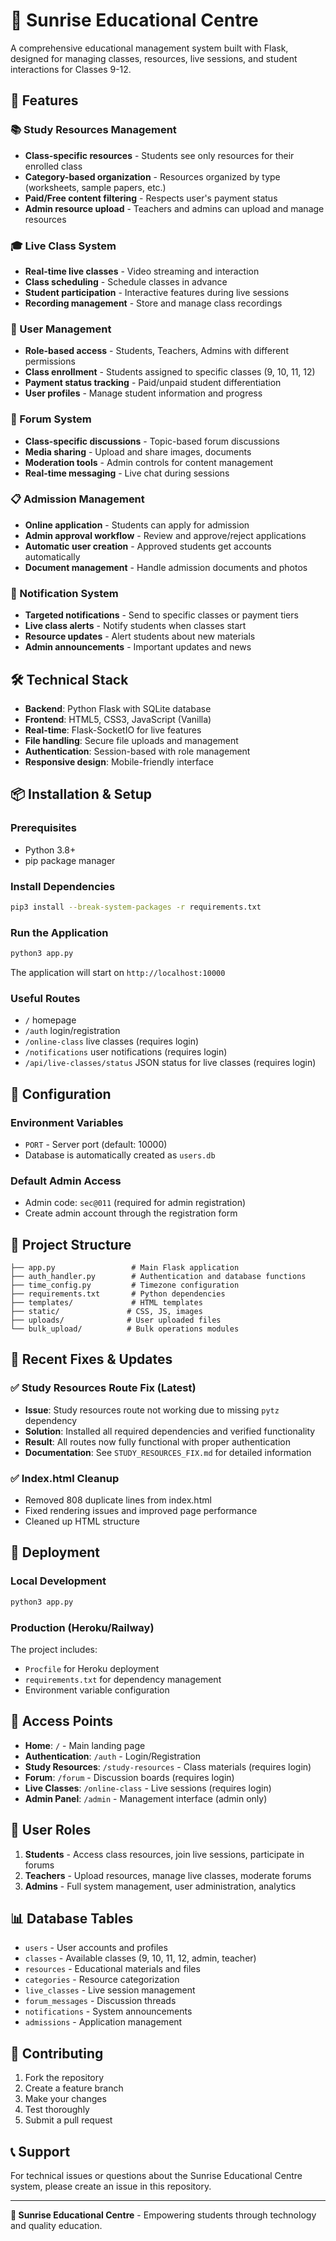 # 🌅 Sunrise Educational Centre

A comprehensive educational management system built with Flask, designed for managing classes, resources, live sessions, and student interactions for Classes 9-12.

## 🚀 Features

### 📚 Study Resources Management
- **Class-specific resources** - Students see only resources for their enrolled class
- **Category-based organization** - Resources organized by type (worksheets, sample papers, etc.)
- **Paid/Free content filtering** - Respects user's payment status
- **Admin resource upload** - Teachers and admins can upload and manage resources

### 🎓 Live Class System
- **Real-time live classes** - Video streaming and interaction
- **Class scheduling** - Schedule classes in advance
- **Student participation** - Interactive features during live sessions
- **Recording management** - Store and manage class recordings

### 👥 User Management
- **Role-based access** - Students, Teachers, Admins with different permissions
- **Class enrollment** - Students assigned to specific classes (9, 10, 11, 12)
- **Payment status tracking** - Paid/unpaid student differentiation
- **User profiles** - Manage student information and progress

### 💬 Forum System
- **Class-specific discussions** - Topic-based forum discussions
- **Media sharing** - Upload and share images, documents
- **Moderation tools** - Admin controls for content management
- **Real-time messaging** - Live chat during sessions

### 📋 Admission Management
- **Online application** - Students can apply for admission
- **Admin approval workflow** - Review and approve/reject applications
- **Automatic user creation** - Approved students get accounts automatically
- **Document management** - Handle admission documents and photos

### 🔔 Notification System
- **Targeted notifications** - Send to specific classes or payment tiers
- **Live class alerts** - Notify students when classes start
- **Resource updates** - Alert students about new materials
- **Admin announcements** - Important updates and news

## 🛠️ Technical Stack

- **Backend**: Python Flask with SQLite database
- **Frontend**: HTML5, CSS3, JavaScript (Vanilla)
- **Real-time**: Flask-SocketIO for live features
- **File handling**: Secure file uploads and management
- **Authentication**: Session-based with role management
- **Responsive design**: Mobile-friendly interface

## 📦 Installation & Setup

### Prerequisites
- Python 3.8+
- pip package manager

### Install Dependencies
```bash
pip3 install --break-system-packages -r requirements.txt
```

### Run the Application
```bash
python3 app.py
```

The application will start on `http://localhost:10000`

### Useful Routes

- `/` homepage
- `/auth` login/registration
- `/online-class` live classes (requires login)
- `/notifications` user notifications (requires login)
- `/api/live-classes/status` JSON status for live classes (requires login)

## 🔧 Configuration

### Environment Variables
- `PORT` - Server port (default: 10000)
- Database is automatically created as `users.db`

### Default Admin Access
- Admin code: `sec@011` (required for admin registration)
- Create admin account through the registration form

## 📁 Project Structure

```
├── app.py                 # Main Flask application
├── auth_handler.py        # Authentication and database functions
├── time_config.py         # Timezone configuration
├── requirements.txt       # Python dependencies
├── templates/             # HTML templates
├── static/               # CSS, JS, images
├── uploads/              # User uploaded files
└── bulk_upload/          # Bulk operations modules
```

## 🎯 Recent Fixes & Updates

### ✅ Study Resources Route Fix (Latest)
- **Issue**: Study resources route not working due to missing `pytz` dependency
- **Solution**: Installed all required dependencies and verified functionality
- **Result**: All routes now fully functional with proper authentication
- **Documentation**: See `STUDY_RESOURCES_FIX.md` for detailed information

### ✅ Index.html Cleanup
- Removed 808 duplicate lines from index.html
- Fixed rendering issues and improved page performance
- Cleaned up HTML structure

## 🚀 Deployment

### Local Development
```bash
python3 app.py
```

### Production (Heroku/Railway)
The project includes:
- `Procfile` for Heroku deployment
- `requirements.txt` for dependency management
- Environment variable configuration

## 📱 Access Points

- **Home**: `/` - Main landing page
- **Authentication**: `/auth` - Login/Registration
- **Study Resources**: `/study-resources` - Class materials (requires login)
- **Forum**: `/forum` - Discussion boards (requires login)
- **Live Classes**: `/online-class` - Live sessions (requires login)
- **Admin Panel**: `/admin` - Management interface (admin only)

## 🔐 User Roles

1. **Students** - Access class resources, join live sessions, participate in forums
2. **Teachers** - Upload resources, manage live classes, moderate forums
3. **Admins** - Full system management, user administration, analytics

## 📊 Database Tables

- `users` - User accounts and profiles
- `classes` - Available classes (9, 10, 11, 12, admin, teacher)
- `resources` - Educational materials and files
- `categories` - Resource categorization
- `live_classes` - Live session management
- `forum_messages` - Discussion threads
- `notifications` - System announcements
- `admissions` - Application management

## 🤝 Contributing

1. Fork the repository
2. Create a feature branch
3. Make your changes
4. Test thoroughly
5. Submit a pull request

## 📞 Support

For technical issues or questions about the Sunrise Educational Centre system, please create an issue in this repository.

---

**🌅 Sunrise Educational Centre** - Empowering students through technology and quality education.
